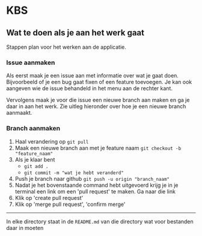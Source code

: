 # KBS

## Wat te doen als je aan het werk gaat

Stappen plan voor het werken aan de applicatie.

### Issue aanmaken
Als eerst maak je een issue aan met informatie over wat je gaat doen. Bijvoorbeeld of je een bug gaat fixen of een feature toevoegen. Je kan ook aangeven wie de issue behandeld in het menu aan de rechter kant.

Vervolgens maak je voor die issue een nieuwe branch aan maken en ga je daar in aan het werk. Zie uitleg hieronder over hoe je een nieuwe branch aanmaakt.

### Branch aanmaken
1. Haal verandering op `git pull`
2. Maak een nieuwe branch aan met je feature naam `git checkout -b "feature_naam"`
3. Als je klaar bent
    - `git add .`
    - `git commit -m "wat je hebt veranderd"`
4. Push je branch naar github `git push -u origin "branch_naam"`
5. Nadat je het bovenstaande command hebt uitgevoerd krijg je in je terminal een link om een 'pull request' te maken. Ga naar die link
6. Klik op 'create pull request'
7. Klik op 'merge pull request', 'confirm merge'

---
In elke directory staat in de `README.md` van die directory wat voor bestanden daar in moeten

